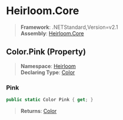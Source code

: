 # Heirloom.Core

> **Framework**: .NETStandard,Version=v2.1  
> **Assembly**: [Heirloom.Core][0]

## Color.Pink (Property)

> **Namespace**: [Heirloom][0]  
> **Declaring Type**: [Color][1]

### Pink

```cs
public static Color Pink { get; }
```

> **Returns**: [Color][1]

[0]: ../../../Heirloom.Core.md
[1]: ../Color.md
